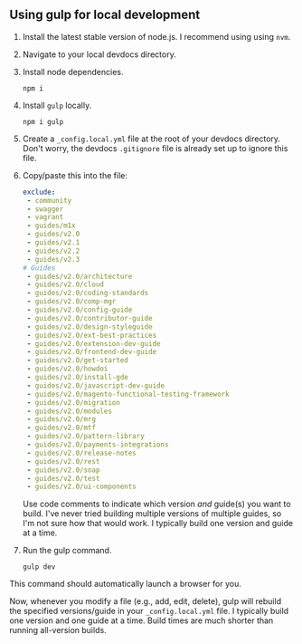 ## Using gulp for local development
1.  Install the latest stable version of node.js. I recommend using using `nvm`.

1.  Navigate to your local devdocs directory.

1.  Install node dependencies.

    `npm i`

1.  Install `gulp` locally.

    `npm i gulp`

1.  Create a `_config.local.yml` file at the root of your devdocs directory. Don't worry, the devdocs `.gitignore` file is already set up to ignore this file.

1.  Copy/paste this into the file:

    ```yaml
    exclude:
     - community
     - swagger
     - vagrant
     - guides/m1x
     - guides/v2.0
     - guides/v2.1
     - guides/v2.2
     - guides/v2.3
    # Guides
     - guides/v2.0/architecture
     - guides/v2.0/cloud
     - guides/v2.0/coding-standards
     - guides/v2.0/comp-mgr
     - guides/v2.0/config-guide
     - guides/v2.0/contributor-guide
     - guides/v2.0/design-styleguide
     - guides/v2.0/ext-best-practices
     - guides/v2.0/extension-dev-guide
     - guides/v2.0/frontend-dev-guide
     - guides/v2.0/get-started
     - guides/v2.0/howdoi
     - guides/v2.0/install-gde
     - guides/v2.0/javascript-dev-guide
     - guides/v2.0/magento-functional-testing-framework
     - guides/v2.0/migration
     - guides/v2.0/modules
     - guides/v2.0/mrg
     - guides/v2.0/mtf
     - guides/v2.0/pattern-library
     - guides/v2.0/payments-integrations
     - guides/v2.0/release-notes
     - guides/v2.0/rest
     - guides/v2.0/soap
     - guides/v2.0/test
     - guides/v2.0/ui-components
     ```

    Use code comments to indicate which version _and_ guide(s) you want to build. I've never tried building multiple versions of multiple guides, so I'm not sure how that would work. I typically build one version and guide at a time.

1.  Run the gulp command.

    `gulp dev`

This command should automatically launch a browser for you.

Now, whenever you modify a file (e.g., add, edit, delete), gulp will rebuild the specified versions/guide in your `_config.local.yml` file. I typically build one version and one guide at a time. Build times are much shorter than running all-version builds.
